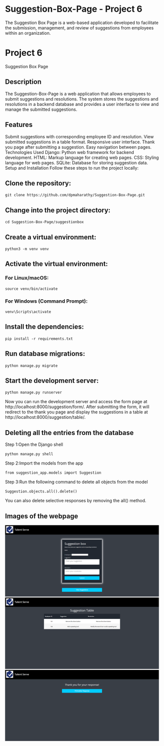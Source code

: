 # Suggestion-Box-Page - Project 6
The Suggestion Box Page is a web-based application developed to facilitate the submission, management, and review of suggestions from employees within an organization.


# Project 6
Suggestion Box Page

## Description
The Suggestion-Box-Page is a web application that allows employees to submit suggestions and resolutions. The system stores the suggestions and resolutions in a backend database and provides a user interface to view and manage the submitted suggestions.

## Features
Submit suggestions with corresponding employee ID and resolution.
View submitted suggestions in a table format.
Responsive user interface.
Thank you page after submitting a suggestion.
Easy navigation between pages.
Technologies Used
Django: Python web framework for backend development.
HTML: Markup language for creating web pages.
CSS: Styling language for web pages.
SQLite: Database for storing suggestion data.
Setup and Installation
Follow these steps to run the project locally:


## Clone the repository:

```
git clone https://github.com/dpmaharathy/Suggestion-Box-Page.git
```
## Change into the project directory:

```
cd Suggestion-Box-Page/suggestionbox
```

## Create a virtual environment:
```
python3 -m venv venv
```

## Activate the virtual environment:

### For Linux/macOS:

```
source venv/bin/activate
```
### For Windows (Command Prompt):
```
venv\Scripts\activate
```

## Install the dependencies:
```
pip install -r requirements.txt
```
## Run database migrations:

```
python manage.py migrate
```

## Start the development server:
```
python manage.py runserver
```
Now you can run the development server and access the form page at http://localhost:8000/suggestion/form/. After submitting the form, it will redirect to the thank you page and display the suggestions in a table at http://localhost:8000/suggestion/table/.

## Deleting all the entries from the database
Step 1:Open the Django shell
```
python manage.py shell
```
Step 2:Import the models from the app

```
from suggestion_app.models import Suggestion
```

Step 3:Run the following command to delete all objects from the model
```
Suggestion.objects.all().delete()
```
You can also delete selective responses by removing the all() method.

## Images of the webpage
![Suggestion Box Page](/suggestionapp_img/suggestion_box.png)
![Suggestion table Page](/suggestionapp_img/suggestion_table.png)
![Thank_You Page](/suggestionapp_img/thank_you.png)
